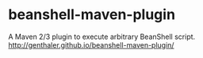 beanshell-maven-plugin
======================

A Maven 2/3 plugin to execute arbitrary BeanShell script.  http://genthaler.github.io/beanshell-maven-plugin/
